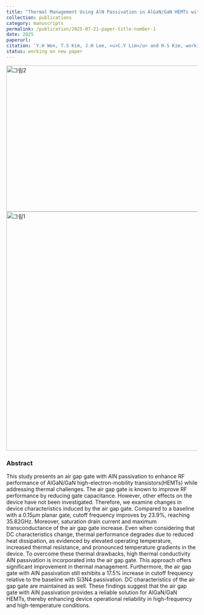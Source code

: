 ```yaml
---
title: "Thermal Management Using AlN Passivation in AlGaN/GaN HEMTs with an Air Gap Gate for Improved RF Performance"
collection: publications
category: manuscripts
permalink: /publication/2025-07-21-paper-title-number-1
date: 2025
paperurl: 
citation: 'Y.H Won, T.S Kim, J.H Lee, <u>C.Y Lim</u> and H.S Kim, working on new paper'
status: working on new paper
---
```

<img width="1917" height="385" alt="그림2" src="https://github.com/user-attachments/assets/e07fb645-3562-4641-bd8e-3c826b5ac92b" />

<img width="1509" height="630" alt="그림1" src="https://github.com/user-attachments/assets/447a89f5-edf1-4f43-b5d3-a7365d71d9d6" />


### Abstract
<div class="justify-text">
This study presents an air gap gate with AlN passivation to enhance RF performance of AlGaN/GaN high-electron-mobility transistors(HEMTs) while addressing thermal challenges. The air gap gate is known to improve RF performance by reducing gate capacitance. However, other effects on the device have not been investigated. Therefore, we examine changes in device characteristics induced by the air gap gate. Compared to a baseline with a 0.15μm planar gate, cutoff frequency improves by 23.9%, reaching 35.82GHz. Moreover, saturation drain current and maximum transconductance of the air gap gate increase. Even when considering that DC characteristics change, thermal performance degrades due to reduced heat dissipation, as evidenced by elevated operating temperature, increased thermal resistance, and pronounced temperature gradients in the device. To overcome these thermal drawbacks, high thermal conductivity AlN passivation is incorporated into the air gap gate. This approach offers significant improvement in thermal management. Furthermore, the air gap gate with AlN passivation still exhibits a 17.5% increase in cutoff frequency relative to the baseline with Si3N4 passivation. DC characteristics of the air gap gate are maintained as well. These findings suggest that the air gap gate with AlN passivation provides a reliable solution for AlGaN/GaN HEMTs, thereby enhancing device operational reliability in high-frequency and high-temperature conditions.

</div>

